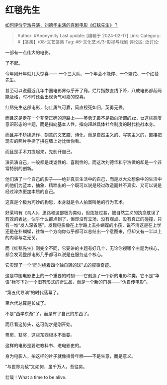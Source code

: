 # 红毯先生
[如何评价宁浩导演，刘德华主演的喜剧电影《红毯先生》？](https://www.zhihu.com/question/643371874/answer/3398413153)

> Author: #Anonymity
> Last update: [编辑于 2024-02-17]
> Link:
> Category: #【答集】/08-文艺答集 
> Tag: #6-文化艺术/3-影视与戏剧 
> 评论区:
> 泛讨论:

一部有一点伟大的电影。

了不起。

今年刚开年就几大惊喜—— 一个三大队、一个年会不能停、一个繁花、一个红毯先生。

甚至可以说最近几年中国电影界似乎开了窍，烂片指数直线下降，八成电影都起码能及格，时不时还会出现勇气可嘉的惊喜。

红毯先生这部电影，何止勇气可嘉，简直视死如归，英勇无畏。

而且这是走在一个非常正确的道路上——英勇无畏不是指向所谓的zz、tz这些高度意识形态的主题，而是指向基本人性，指向超越具体社会制度的时代挑战本身。

而且并不矫揉造作、刻意的文艺腔、诗化，而是自然主义的、写实主义的，直接把现实的照片手撕了拼在墙上对比给你看。

而且是手术刀提起来，先剖开自己。

演员演自己，一般都是戏谑性的、喜剧性的，而这次刘德华和宁浩做的却是一个非常特别的创新。

他们演了一个自己的影子——绝非真实生活中的自己，而是以大众想象中的生活中的他们为蓝本，抽象、精粹出的一个既可以说是经过改造而并不真实、又可以说是经过淬炼更加本质的自己。

这真是个极为巧妙的构思，本身就是令人拍案叫绝的行为艺术。

好莱坞有《鸟人》，思路和这部极为类似，但炫技过甚，被自然主义的执念耽误了有效的表达，似乎什么都点到了，但却没有立场、没有观点、没有真正的碰撞，只有一堆“发人深省感”。发现电影像在上学路上去扑蝴蝶的小孩，说不清这是在上学还是在扑蝴蝶，往每一个方向你似乎都可以总结出一个意图来，但却又有一半以上的内容与之无关。

而《红毯先生》则完全不同，它要讲的主题有好几个，无论你视哪个主题为核心，都会发现整部电影几乎都可以说是在服务这个核心。

它实现了一个“同时绕着四个轴自转的球”式的叙事奇迹。

这是中国电影史上的一个重要的时刻——它创造了一个新的电影种类。它不是“华语”标签下对一个旧有形式的衍生品，而是一个新的门类——“伪自传电影”。

“第五代导演”的时代落幕了。

第六代总算是长成了。

不是“西学东渐”了，而是有了自己的东西了。

而且看这势头，这可能才是刚开始。

票房、获奖，这些东西根本不重要。

这样的电影是要进教科书、进电影史的。

身为电影人，拍这样的片子就像排骨年糕——不是生意，而是意义。

“与世界为敌”又如何，虽千万人，吾往矣。

壮哉！What a time to be alive.